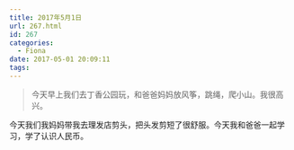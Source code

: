 ```yaml
---
title: 2017年5月1日
url: 267.html
id: 267
categories:
  - Fiona
date: 2017-05-01 20:09:11
tags:
---
```


> 今天早上我们去丁香公园玩，和爸爸妈妈放风筝，跳绳，爬小山。我很高兴。

今天我们我妈妈带我去理发店剪头，把头发剪短了很舒服。今天我和爸爸一起学习，学了认识人民币。